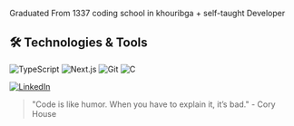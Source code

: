 Graduated From 1337 coding school in khouribga + self-taught Developer
## 🛠️ Technologies & Tools
![TypeScript](https://img.shields.io/badge/-TypeScript-3178C6?style=flat-square&logo=typescript&logoColor=white)
![Next.js](https://img.shields.io/badge/-Next.js-000000?style=flat-square&logo=next.js&logoColor=white)
![Git](https://img.shields.io/badge/-Git-F05032?style=flat-square&logo=git&logoColor=white)
![C](https://img.shields.io/badge/-C-A8B9CC?style=flat-square&logo=c&logoColor=black)

[![LinkedIn](https://img.shields.io/badge/LinkedIn-Connect-blue)](https://www.linkedin.com/in/otmane-aboulghit-46493a1b4/)

> "Code is like humor. When you have to explain it, it’s bad." - Cory House
